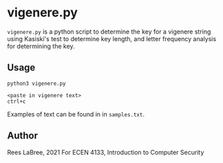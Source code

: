 # vigenere.py
``vigenere.py`` is a python script to determine the key for a vigenere string using Kasiski's test to determine key length, and letter frequency analysis for determining the key.

## Usage
```
python3 vigenere.py

<paste in vigenere text>
ctrl+c
```
Examples of text can be found in in ``samples.txt``.

## Author
Rees LaBree, 2021
For ECEN 4133, Introduction to Computer Security
